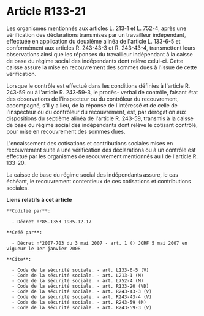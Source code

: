 # Article R133-21

Les organismes mentionnés aux articles L. 213-1 et L. 752-4, après une vérification des déclarations transmises par un
travailleur indépendant, effectuée en application du deuxième alinéa de l'article L. 133-6-5 et conformément aux articles R.
243-43-3 et R. 243-43-4, transmettent leurs observations ainsi que les réponses du travailleur indépendant à la caisse de
base du régime social des indépendants dont relève celui-ci. Cette caisse assure la mise en recouvrement des sommes dues à
l'issue de cette vérification.

Lorsque le contrôle est effectué dans les conditions définies à l'article R. 243-59 ou à l'article R. 243-59-3, le procès-
verbal de contrôle, faisant état des observations de l'inspecteur ou du contrôleur du recouvrement, accompagné, s'il y a
lieu, de la réponse de l'intéressé et de celle de l'inspecteur ou du contrôleur du recouvrement, est, par dérogation aux
dispositions du septième alinéa de l'article R. 243-59, transmis à la caisse de base du régime social des indépendants dont
relève le cotisant contrôlé, pour mise en recouvrement des sommes dues.

L'encaissement des cotisations et contributions sociales mises en recouvrement suite à une vérification des déclarations ou à
un contrôle est effectué par les organismes de recouvrement mentionnés au I de l'article R. 133-20.

La caisse de base du régime social des indépendants assure, le cas échéant, le recouvrement contentieux de ces cotisations et
contributions sociales.

**Liens relatifs à cet article**

	**Codifié par**:

	  - Décret n°85-1353 1985-12-17

	**Créé par**:

	  - Décret n°2007-703 du 3 mai 2007 - art. 1 () JORF 5 mai 2007 en vigueur le 1er janvier 2008

	**Cite**:

	  - Code de la sécurité sociale. - art. L133-6-5 (V)
	  - Code de la sécurité sociale. - art. L213-1 (M)
	  - Code de la sécurité sociale. - art. L752-4 (M)
	  - Code de la sécurité sociale. - art. R133-20 (VD)
	  - Code de la sécurité sociale. - art. R243-43-3 (V)
	  - Code de la sécurité sociale. - art. R243-43-4 (V)
	  - Code de la sécurité sociale. - art. R243-59 (M)
	  - Code de la sécurité sociale. - art. R243-59-3 (V)
